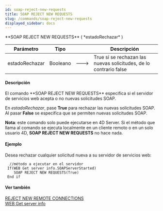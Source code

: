```yaml
---
id: soap-reject-new-requests
title: SOAP REJECT NEW REQUESTS
slug: /commands/soap-reject-new-requests
displayed_sidebar: docs
---
```


<!--REF #_command_.SOAP REJECT NEW REQUESTS.Syntax-->**SOAP REJECT NEW REQUESTS** ( *estadoRechazar* )<!-- END REF-->
<!--REF #_command_.SOAP REJECT NEW REQUESTS.Params-->
| Parámetro | Tipo |  | Descripción |
| --- | --- | --- | --- |
| estadoRechazar | Booleano | &#x1F852; | True si se rechazan las nuevas solicitudes, de lo contrario false |

<!-- END REF-->

#### Descripción 

<!--REF #_command_.SOAP REJECT NEW REQUESTS.Summary-->El comando **SOAP REJECT NEW REQUESTS** especifica si el servidor de servicios web acepta o no nuevas solicitudes SOAP.<!-- END REF--> 

En *estadoRechazar*, pase **True** para rechazar las nuevas solicitudes SOAP. Al pasar **False** se especifica que se permiten nuevas solicitudes SOAP.

**Nota**: este comando solo puede ejecutarse en 4D Server. Si el método que llama al comando se ejecuta localmente en un cliente remoto o en un solo usuario 4D, **SOAP REJECT NEW REQUESTS** no hace nada.

#### Ejemplo 

Desea rechazar cualquier solicitud nueva a su servidor de servicios web:

```4d
  //método a ejecutar en el servidor
 If(WEB Get server info.SOAPServerStarted)
    SOAP REJECT NEW REQUESTS(True)
 End if
```

  

#### Ver también 

[REJECT NEW REMOTE CONNECTIONS](reject-new-remote-connections.md)  
[WEB Get server info](web-get-server-info.md)  